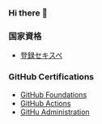 ### Hi there 👋

<!--
**groovelab/groovelab** is a ✨ _special_ ✨ repository because its `README.md` (this file) appears on your GitHub profile.

Here are some ideas to get you started:

- 🔭 I’m currently working on ...
- 🌱 I’m currently learning ...
- 👯 I’m looking to collaborate on ...
- 🤔 I’m looking for help with ...
- 💬 Ask me about ...
- 📫 How to reach me: ...
- 😄 Pronouns: ...
- ⚡ Fun fact: ...
-->

### 国家資格
- [登録セキスペ](https://riss.ipa.go.jp/r?r=024506)

### GitHub Certifications
- [GitHub Foundations](https://www.credly.com/badges/c20cadf4-0485-403d-b0aa-d33b985846d2/public_url)
- [GitHub Actions](https://www.credly.com/badges/ab134cc0-ac2c-4d41-b6bf-eab7672b589f/public_url)
- [GitHu Administration](https://www.credly.com/badges/fedf30b2-b7f3-41ae-a3df-6784f7ee0af7/public_url)


